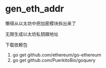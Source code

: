 # gen_eth_addr

懒得从以太坊中把加密模块拆出来了

无限生成以太坊私钥跟地址



下载依赖包
1. go get github.com/ethereum/go-ethereum
2. go get github.com/PuerkitoBio/goquery
